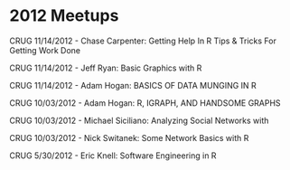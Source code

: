 # 2012 Meetups

CRUG 11/14/2012 - Chase Carpenter: Getting Help In R Tips & Tricks For Getting Work Done 

CRUG 11/14/2012 - Jeff Ryan: Basic Graphics with R

CRUG 11/14/2012 - Adam Hogan: BASICS OF DATA MUNGING IN R

CRUG 10/03/2012 - Adam Hogan: R, IGRAPH, AND HANDSOME GRAPHS

CRUG 10/03/2012 - Michael Siciliano: Analyzing Social Networks with 

CRUG 10/03/2012 - Nick Switanek: Some Network Basics with R

 CRUG 5/30/2012 - Eric Knell: Software Engineering in R

